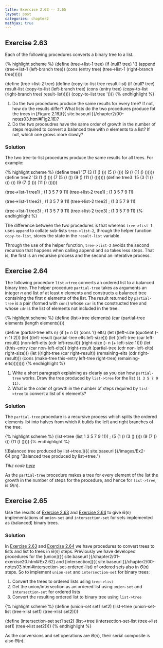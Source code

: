 ```yaml
---
title: Exercise 2.63 -- 2.65
layout: post
categories: chapter2
mathjax: true
---
```


<a name="Ex2.63"> </a>

## Exercise 2.63

Each of the following procedures converts a binary tree to a list.

{% highlight scheme %}
(define (tree->list-1 tree)
  (if (null? tree)
      '()
      (append (tree->list-1 (left-branch tree))
              (cons (entry tree)
                    (tree->list-1 (right-branch tree))))))

(define (tree->list-2 tree)
  (define (copy-to-list tree result-list)
    (if (null? tree)
        result-list
        (copy-to-list (left-branch tree)
                      (cons (entry tree)
                            (copy-to-list
                              (right-branch tree)
                              result-list)))))
  (copy-to-list tree '()))
{% endhighlight %}

1. Do the two procedures produce the same results for every tree? If
   not, how do the results differ? What lists do the two procedures
   produce fot the trees in
   [Figure 2.16]({{ site.baseurl }}/chapter2/00-notes03.html#Fig2.16)?
2. Do the two proceudres have the same order of growth in the number
   of steps required to convert a balanced tree with $n$ elements to a
   list? If not, which one grows more slowly?
   
### Solution

The two tree-to-list procedures produce the same results for all
trees. For example:

{% highlight scheme %}
(define tree1 '(7 (3 (1 () ()) (5 () ())) (9 () (11 () ()))))
(define tree2 '(3 (1 () ()) (7 (5 () ()) (9 () (11 () ())))))
(define tree3 '(5 (3 (1 () ()) ()) (9 (7 () ()) (11 () ()))))

(tree->list-1 tree1)
; (1 3 5 7 9 11)
(tree->list-2 tree1)
; (1 3 5 7 9 11)

(tree->list-1 tree2)
; (1 3 5 7 9 11)
(tree->list-2 tree2)
; (1 3 5 7 9 11)

(tree->list-1 tree3)
; (1 3 5 7 9 11)
(tree->list-2 tree3)
; (1 3 5 7 9 11)
{% endhighlight %}

The difference between the two procedures is that whereas
`tree->list-1` uses `append` to collate sub-lists `tree->list-2`,
through the helper function `copy-to-list`, stores the state in the
`result-list` variable.

Through the use of the helper function, `tree->list-2` avoids the
second recursion that happens when calling append and so takes less
steps. That is, the first is an recursive process and the second an
interative process.

<a name="Ex2.64"> </a>

## Exercise 2.64

The following procedure `list->tree` converts an ordered list to a
balanced binary tree. The helper procedure `partial-tree` takes as
arguments an integer $n$ and list of at least $n$ elements and
constructs a balanced tree containing the first $n$ elements of the
list. The result returned by `partial-tree` is a pair (formed with
`cons`) whose `car` is the constructed tree and whose `cdr` is the
list of elements not included in the tree.

{% highlight scheme %}
(define (list->tree elements)
  (car (partial-tree elements (length elements))))

(define (partial-tree elts n)
  (if (= n 0)
      (cons '() elts)
      (let ((left-size (quotient (- n 1) 2)))
        (let ((left-result (partial-tree elts left-size)))
          (let ((left-tree (car left-result))
                (non-left-elts (cdr left-result))
                (right-size (- n (+ left-size 1))))
            (let ((this-entry (car non-left-elts))
                  (right-result (partial-tree
                                  (cdr non-left-elts)
                                  right-size)))
              (let ((right-tree (car right-result))
                    (remaining-elts (cdr right-result)))
                (cons (make-tree
                        this-entry left-tree right-tree)
                      remaining-elts))))))))
{% endhighlight %}

1. Write a short paragraph explaining as clearly as you can how
   `partial-tree` works. Draw the tree produced by `list->tree` for
   the list `(1 3 5 7 9 11)`.
2. What is the order of growth in the number of steps required by
   `list->tree` to convert a list of $n$ elements?
   
### Solution

The `partial-tree` procedure is a recursive process which splits the
ordered elements list into halves from which it bulids the left and
right branches of the tree.

{% highlight scheme %}
(list->tree (list 1 3 5 7 9 11))
; (5 (1 () (3 () ())) (9 (7 () ()) (11 () ())))
{% endhighlight %}

![Balanced tree produced by list->tree.]({{ site.baseurl }}/images/Ex2-64.png "Balanced tree produced by list->tree.")

_Tikz code [here](TODO)_

As the `partial-tree` procedure makes a tree for every element of the
list the growth in the number of steps for the procedure, and hence
for `list->tree`, is $\Theta(n)$.

<a name="Ex2.65"> </a>

## Exercise 2.65

Use the results of [Exercise 2.63](#Ex2.63) and
[Exercise 2.64](#Ex2.64) to give $\Theta(n)$ implementations of
`union-set` and `intersection-set` for sets implemented as (balanced)
binary trees.

### Solution

In [Exercise 2.63](#Ex2.63) and [Exercise 2.64](#Ex2.64) we have
procedures to convert trees to lists and list to trees in $\Theta(n)$
steps. Previously we have developed procedures for the
[union]({{ site.baseurl }}/chapter2/01-exercise20.html#Ex2.62) and
[intersection]({{ site.baseurl }}/chapter2/00-notes03.html#intersection-set-ordered-list)
of ordered sets also in $\Theta(n)$ steps. So to implement `union-set`
and `intersection-set` for binary trees:

1. Convert the trees to ordered lists using `tree->list`
2. Get the union/intersection as an ordered list using  `union-set`
   and `intersection-set` for ordered lists
3. Convert the resulting ordered list to binary tree using `list->tree`

{% highlight scheme %}
(define (union-set set1 set2)
  (list->tree (union-set-list (tree->list set1)
                              (tree->list set2))))

(define (intersection-set set1 set2)
  (list->tree (intersection-set-list (tree->list set1)
                                     (tree->list set2))))
{% endhighlight %}

As the conversions and set operations are $\Theta(n)$, their serial
composite is also $\Theta(n)$.
